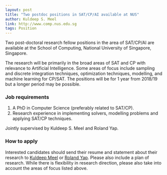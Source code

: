 ```yaml
---
layout: post
title: "Two postdoc positions in SAT/CP/AI available at NUS"
author: Kuldeep S. Meel
link: http://www.comp.nus.edu.sg
tags: Position
---
```

Two post-doctoral research fellow positions in the area of SAT/CP/AI are available at the School of Computing, National University of Singapore, Singapore.

The research will be primarily in the broad areas of SAT and CP with relevance to Artificial Intelligence. Some areas of focus include sampling and discrete integration techniques, optimization techniques, modelling, and machine learning for CP/SAT. The positions will be for 1 year from 2018/19 but a longer period may be possible.

### Job requirements

1. A PhD in Computer Science (preferably related to SAT/CP).
2. Research experience in implementing solvers, modelling problems and applying SAT/CP techniques.

Jointly supervised by Kuldeep S. Meel and Roland Yap.

### How to apply

Interested candidates should send their resume and statement about their research to [Kuldeep Meel](mailto:meel@comp.nus.edu.sg) or [Roland Yap](mailto:ryap@comp.nus.edu.sg).  Please also include a plan of research. While there is flexibility in research direction, please also take into account the areas of focus listed above. 

